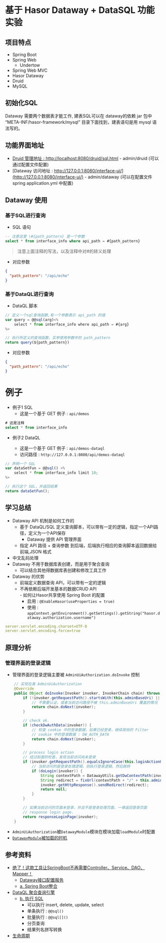 # 基于 Hasor Dataway + DataSQL 功能实验

## 项目特点
   - Spring Boot
   - Spring Web 
        - Undertow
   - Spring Web MVC
   - Hasor Dataway
   - Druid 
   - MySQL

## 初始化SQL

Dataway 需要两个数据表才能工作, 建表SQL可以在 dataway的依赖 jar 包中 “META-INF/hasor-framework/mysql” 目录下面找到，建表语句是用 mysql 语法写的。

## 功能界面地址
   - [Druid 管理地址 : http://localhost:8080/druid/sql.html](http://localhost:8080/druid/sql.html)
    - admin/druid (可以通过配置文件配置)
   - [Dataway 访问地址 : http://127.0.0.1:8080/interface-ui/](http://127.0.0.1:8080/interface-ui/)
    - admin/dataway (可以在配置文件 spring application.yml 中配置)

## Dataway 使用

### 基于SQL进行查询
- SQL 语句
```sql
-- 注意这里 \#{path_pattern} 是一个参数
select * from interface_info where api_path = #{path_pattern} 
```
> 注意上面注释的写法，以及注释中对#的转义处理

- 对应参数
```json
{
  "path_pattern": "/api/echo"
}
```

### 基于DataQL进行查询
- DataQL 脚本
```javascript
// 定义一个sql查询函数,有一个参数表示 api_path 的值
var query = @@sql(arg)<%
    select * from interface_info where api_path = #{arg}
%>

// 执行所定义的查询函数，实参使用参数中的 path_pattern
return query(${path_pattern})
```

- 对应参数
```json
{
  "path_pattern": "/api/echo"
}
```

# 例子 
- 例子1 SQL
    - 这是一个基于 GET 例子 : `api/demos`

```sql
# 这是注释
select * from interface_info
```
    
- 例子2 DataQL

    - 这是一个基于 GET 例子 : `api/demos-dataql`
    - 访问路径 : `http://127.0.0.1:8080/api/demos-dataql`    
    
```js
// 声明一个 SQL
var dataSetFun = @@sql() <%
    select * from interface_info limit 10;
%>

// 执行这个 SQL，并返回结果
return dataSetFun();
```


## 学习总结
   - Dataway API 机制是如何工作的 
     - 基于 DataQL/SQL 定义查询脚本，可以带有一定的逻辑，指定一个API路径，定义为一个API保存
        - Dataway 提供 API 管理界面
     - 指定 API 路径 + 查询参数 到后端，后端执行相应的查询脚本返回数据给前端,JSON 格式        
   - 中文乱码处理
   - Dataway 不用于数据库表创建，而是用于聚合查询        
      - 可以结合其他得数据库表创建和修改工具工作
   - Dataway 的优势
      - 前端定义数据查询 API，可以带有一定的逻辑
      - 不再依赖后端开发基本的数据CRUD API   
    - 如何让Hasor共享使用 Spring Boot 的配置
        - 启用 : `@EnableHasor(useProperties = true)`
        - 使用 : `appContext.getEnvironment().getSettings().getString("hasor.dataway.authorization.username")`

```yaml
server.servlet.encoding.charset=UTF-8
server.servlet.encoding.force=true
```     

## 原理分析

### 管理界面的登录逻辑

- 管理界面的登录逻辑主要被 `AdminUiAuthorization.doInvoke` 控制
```java
    // 实现在类 AdminUiAuthorization
    @Override
    public Object doInvoke(Invoker invoker, InvokerChain chain) throws Throwable {
        if (!invoker.getRequestPath().startsWith(this.adminBaseUri) || !this.enableAdminAuthorization) {
            // 不需要认证，或者当前访问路径不被 this.adminBaseUri 覆盖的情况
            return chain.doNext(invoker);
        }

        // check ok.
        if (checkDwAuthData(invoker)) {
            // 检查 cookie 中的登录数据，如果已经登录，继续其他的 Filter
            // cookie 中的登录数据 : DW_AUTH_DATA
            return chain.doNext(invoker);
        }

        // process login action
        // 经过前面的检查，发现当前访问尚未登录
        if (invoker.getRequestPath().equalsIgnoreCase(this.loginActionUri)) {
            // 当前访问的是登录处理逻辑，则执行登录逻辑，然后跳转
            if (doLogin(invoker)) {
                String contextPath = DatawayUtils.getDwContextPath(invoker, null);
                String redirect = fixUrl(contextPath + "/" + this.adminBaseUri);
                invoker.getHttpResponse().sendRedirect(redirect);
                return null;
            }
        }

        // 如果当前访问的页面未登录，并且不是登录处理页面，一律返回登录页面
        // response login page.
        return responseLoginPage(invoker);
    }

```

- `AdminUiAuthorization`被`DatawayModule`模块在模块加载`loadModule`时配置
- [`DatawayModule`被加载的时机](https://www.hasor.net/doc/pages/viewpage.action?pageId=1573158)

## 参考资料
  - [绝了！这款工具让SpringBoot不再需要Controller、Service、DAO、Mapper！](https://mp.weixin.qq.com/s/R6iFojDlch_Vq8ZIRTHzFQ)  
    - [Dataway接口配置服务](https://www.hasor.net/doc/pages/viewpage.action?pageId=7241795)
    - [a. Spring Boot整合](https://www.hasor.net/doc/pages/viewpage.action?pageId=1573294)
  - [DataQL 聚合查询引擎](https://www.hasor.net/doc/pages/viewpage.action?pageId=1573208)
    - [b. 执行 SQL](https://www.hasor.net/doc/pages/viewpage.action?pageId=1573258)
        - 可以执行 insert, delete, update, select
        - 单条执行 : `@@sql()`
        - 批量执行 : `@@sql[]()`
        - 分页查询
        - 结果列名拼写转换    
  - [生命周期](https://www.hasor.net/doc/pages/viewpage.action?pageId=1573158)  




